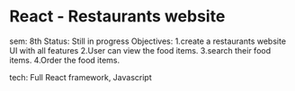 # React - Restaurants website
sem: 8th
Status: Still in progress
Objectives:
1.create a restaurants  website UI with all features
2.User can view the food items.
3.search their food items.
4.Order the food items.

tech: Full React framework, Javascript
